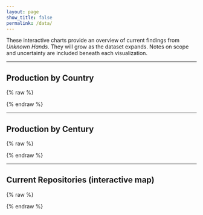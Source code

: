 ```yaml
---
layout: page
show_title: false
permalink: /data/
---
```


These interactive charts provide an overview of current findings from *Unknown Hands*. They will grow as the dataset expands. Notes on scope and uncertainty are included beneath each visualization.

---

## Production by Country

<div id="byCountry"></div>
<script src="https://cdn.plot.ly/plotly-latest.min.js"></script>

{% raw %}
<script>
  // Raw data
  const countryData = {
    "Austria":72, "Belgium":92, "Crete":3, "England":19, "France":98,
    "France or Germany":3, "Germany":660, "Germany or Switzerland":1,
    "Italy":165, "Netherlands":106, "Portugal":26, "Spain":9, "Sweden":15,
    "Switzerland":65, "Unknown":8
  };

  // Initialize counters
  const countries = ["Austria","Belgium","Crete","England","France","Germany","Italy",
    "Netherlands","Portugal","Spain","Sweden","Switzerland","Unknown"];
  const counts = {};
  countries.forEach(c => counts[c] = 0);

  // Process entries (split ambiguous labels into both countries)
  for (const [label, value] of Object.entries(countryData)) {
    if (label.includes(" or ")) {
      label.split(" or ").forEach(c => {
        if (counts[c] !== undefined) counts[c] += value;
      });
    } else if (counts[label] !== undefined) {
      counts[label] += value;
    }
  }

  // Arrays for Plotly
  const x = Object.values(counts);
  const y = Object.keys(counts);

  Plotly.newPlot("byCountry", [{
    x: x,
    y: y,
    type: "bar",
    orientation: "h",
    text: x.map(v => v.toString()),
    textposition: "auto",
  }], {
    title: "Production Location of Manuscripts (by country)",
    xaxis: { title: "Number of Manuscripts" },
    margin: { l: 180 }
  });
</script>
{% endraw %}

---

## Production by Century

<div id="byCentury"></div>
<script src="https://cdn.plot.ly/plotly-latest.min.js"></script>

{% raw %}
<script>
  // Enter your counts exactly as you have them (hyphens or en-dashes both ok)
  const rawCenturyData = {
    "8": 39, "9": 9, "10": 7, "11": 2, "12": 108,
    "13": 25, "14": 46, "15": 828, "16": 267, "Unknown": 5,
    "9–15": 2, "12–13": 2, "8–9": 23, "13–14": 1, "14–15": 7,
    "15–16": 28, "15–18": 1, "16–18": 1
  };

  // We’ll plot 8th–16th; values outside this range are safely ignored
  const counts = {8:0,9:0,10:0,11:0,12:0,13:0,14:0,15:0,16:0};

  function add(century, value){
    const c = Number(century);
    if (Number.isFinite(c) && counts[c] !== undefined) counts[c] += Number(value) || 0;
  }

  for (const [label, value] of Object.entries(rawCenturyData)) {
    if (label.toLowerCase() === "unknown") continue;

    // Normalize: remove "th", replace en/em dash with hyphen, trim
    const norm = label.replace(/th/gi,"").replace(/[–—]/g,"-").trim();

    if (norm.includes("-")) {
      const [startStr, endStr] = norm.split("-");
      const start = Number(startStr), end = Number(endStr);
      if (Number.isFinite(start) && Number.isFinite(end)) {
        for (let c = start; c <= end; c++) add(c, value);
      }
    } else {
      add(norm, value);
    }
  }

  const x = Object.keys(counts).map(c => `${c}th`);
  const y = Object.values(counts);

  Plotly.newPlot("byCentury", [{
    x, y, type: "bar", text: y.map(v=>v.toString()), textposition: "auto"
  }], {
    title: "Manuscripts by Century of Production",
    xaxis: { title: "Century" },
    yaxis: { title: "Number of Manuscripts" }
  });
</script>
{% endraw %}


---

## Current Repositories (interactive map)

{% raw %}
<script>
  const CSV_URL = "{{ '/assets/data/repositories.csv' | relative_url }}";

  const map = L.map('repoMap', {scrollWheelZoom: false}).setView([48.5, 10], 5);
  L.tileLayer('https://tile.openstreetmap.org/{z}/{x}/{y}.png', {
    maxZoom: 18,
    attribution: '&copy; OpenStreetMap contributors'
  }).addTo(map);

  // Helper: get a value by trying multiple header names
  function getField(row, names){
    for (const n of names){
      // exact
      if (row[n] != null && row[n] !== "") return row[n];
      // case-insensitive
      const key = Object.keys(row).find(k => k.trim().toLowerCase() === n.toLowerCase());
      if (key && row[key] != null && row[key] !== "") return row[key];
    }
    return null;
  }

  Papa.parse(CSV_URL, {
    download: true,
    header: true,
    skipEmptyLines: true,
    complete: function(results) {
      const rows = results.data || [];
      const bounds = [];
      let plotted = 0;

      rows.forEach(r => {
        const name = getField(r, ["Holding Institution","Institution","Repository","Name"]) || "Unknown";
        const lat  = parseFloat(getField(r, ["Latitude","lat","Lat"]));
        const lon  = parseFloat(getField(r, ["Longitude","lon","Lng","Long","Longitud","Longitudes"]));
        const count= parseFloat(getField(r, ["count","Count","manuscripts","Manuscripts"])) || 0;

        if (!Number.isFinite(lat) || !Number.isFinite(lon)) return;

        const size = Math.max(6, Math.sqrt(count || 1));
        const marker = L.circleMarker([lat, lon], {
          radius: size,
          color: "#222",
          weight: 1,
          fillColor: "#444",
          fillOpacity: 0.75
        }).addTo(map);

        marker.bindPopup(
          `<strong>${name}</strong><br>` +
          `Manuscripts: ${count}`
        );

        bounds.push([lat, lon]);
        plotted++;
      });

      if (bounds.length) {
        map.fitBounds(bounds, {padding: [30,30]});
      } else {
        console.warn("No valid points found. Check CSV headers and values:", CSV_URL);
      }
    },
    error: function(err) {
      console.error("CSV load error:", err);
    }
  });
</script>
{% endraw %}